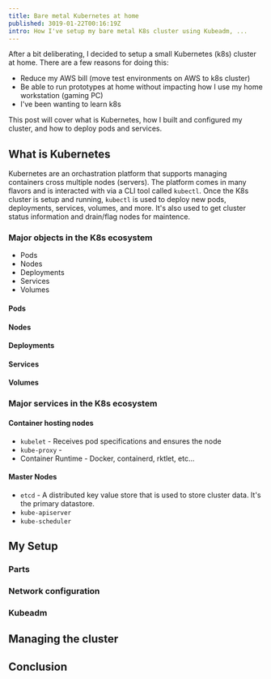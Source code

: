 ```yaml
---
title: Bare metal Kubernetes at home
published: 3019-01-22T00:16:19Z
intro: How I've setup my bare metal K8s cluster using Kubeadm, ...
---
```

After a bit deliberating, I decided to setup a small Kubernetes (k8s) cluster at home. There are a few reasons for doing this:

* Reduce my AWS bill (move test environments on AWS to k8s cluster)
* Be able to run prototypes at home without impacting how I use my home workstation (gaming PC) 
* I've been wanting to learn k8s

This post will cover what is Kubernetes, how I built and configured my cluster, and how to deploy pods and services.

## What is Kubernetes

Kubernetes are an orchastration platform that supports managing containers cross multiple nodes (servers). The platform comes in many flavors and is interacted with via a CLI tool called `kubectl`. Once the K8s cluster is setup and running, `kubectl` is used to deploy new pods, deployments, services, volumes, and more. It's also used to get cluster status information and drain/flag nodes for maintence. 

### Major objects in the K8s ecosystem

* Pods
* Nodes
* Deployments
* Services
* Volumes

#### Pods

#### Nodes

#### Deployments

#### Services

#### Volumes

### Major services in the K8s ecosystem

#### Container hosting nodes

* `kubelet` - Receives pod specifications and ensures the node 
* `kube-proxy` -
* Container Runtime - Docker, containerd, rktlet, etc...

#### Master Nodes

* `etcd` - A distributed key value store that is used to store cluster data. It's the primary datastore. 
* `kube-apiserver`
* `kube-scheduler`

## My Setup

### Parts

### Network configuration

### Kubeadm

## Managing the cluster

## Conclusion
